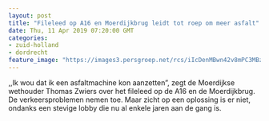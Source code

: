 ```yaml
---
layout: post
title: "Fileleed op A16 en Moerdijkbrug leidt tot roep om meer asfalt"
date: Thu, 11 Apr 2019 07:20:00 GMT
categories: 
- zuid-holland 
- dordrecht 
feature_image: "https://images3.persgroep.net/rcs/iIcDenMBwn42v8mPC3MBzWLqPMo/diocontent/62195531/_fitwidth/400/?appId=21791a8992982cd8da851550a453bd7f&quality=0.7"
---
```


,,Ik wou dat ik een asfaltmachine kon aanzetten”, zegt de Moerdijkse wethouder Thomas Zwiers over het fileleed op de A16 en de Moerdijkbrug. De verkeersproblemen nemen toe. Maar zicht op een oplossing is er niet, ondanks een stevige lobby die nu al enkele jaren aan de gang is.
